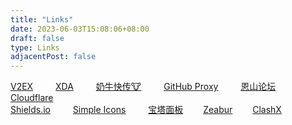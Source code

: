 ```yaml
---
title: "Links"
date: 2023-06-03T15:08:06+08:00
draft: false
type: Links
adjacentPost: false
---
```


[V2EX](https://v2ex.com/) &emsp;&emsp; [XDA](https://forum.xda-developers.com/) &emsp;&emsp; [奶牛快传🐮](https://ibelife.cowtransfer.com/) &emsp;&emsp; [GitHub Proxy](https://ghproxy.com/) &emsp;&emsp; [恩山论坛](https://www.right.com.cn/) &emsp;&emsp; [Cloudflare](https://www.cloudflare-cn.com/)<br>
[Shields.io](https://shields.io/) &emsp;&emsp; [Simple Icons](https://simpleicons.org/) &emsp;&emsp; [宝塔面板](http://20.242.221.83:30999/Masone)&emsp;&emsp; [Zeabur](https://dash.zeabur.com)&emsp;&emsp; [ClashX](https://github.com/yichengchen/clashX)

